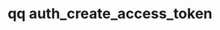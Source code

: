 ---
category: auth
command: auth_create_access_token
optional_options:
- alternate: []
  help: The expiration time of the access token. After this time, the token will no
    longer be usable for authentication. For example, "Jan 20 2024", "1/20/2024",
    or "2024-01-20 12:00", with times interpreted in UTC timezone.
  name: --expiration-time
  required: false
- alternate:
  - -f
  help: File to store the access token credential. That file can be passed to the
    --credentials-store argument to authenticate using the created access token.
  name: --file
  required: false
permalink: /qq-cli-command-guide/auth/auth_create_access_token.html
positional_options:
- help: An auth_id, SID, or name optionally qualified with a domain prefix (e.g "local:name",
    "ad:name", "AD\name") or an ID type (e.g. "auth_id:513", "SID:{{site.everyoneGroupSID}}"). Groups
    are not supported for access tokens, must be a user.
  name: identifier
  required: true
sidebar: qq_cli_command_reference_sidebar
summary: This section explains how to use the <code>qq auth_create_access_token</code>
  command.
synopsis: Create a long-lived access token
title: qq auth_create_access_token
usage: qq auth_create_access_token [-h] [--expiration-time EXPIRATION_TIME] [--file
  PATH] identifier
zendesk_source: qq CLI Command Guide

---